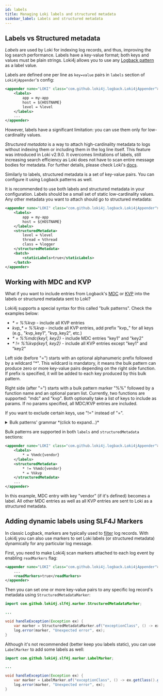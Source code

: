 ```yaml
---
id: labels
title: Managing Loki labels and structured metadata
sidebar_label: Labels and structured metadata
---
```


## Labels vs Structured metadata

*Labels* are used by Loki for indexing log records, and thus, improving the log search performance.
Labels have a key-value format; both keys and values must be plain strings.
Loki4j allows you to use any [Logback pattern](https://logback.qos.ch/manual/layouts.html#conversionWord) as a label value.

Labels are defined one per line as `key=value` pairs in `labels` section of `Loki4jAppender`'s config:

```xml
<appender name="LOKI" class="com.github.loki4j.logback.Loki4jAppender">
    <labels>
        app = my-app
        host = ${HOSTNAME}
        level = %level
    </labels>
    ...
</appender>
```

However, labels have a significant limitation: you can use them only for low-cardinality values.

*Structured metadata* is a way to attach high-cardinality metadata to logs without indexing them or including them in the log line itself.
This feature was introduced in Loki v2.9.0.
It overcomes limitations of labels, still increasing search efficiency as Loki does not have to scan entire message bodies for metadata.
For further details, please check Loki's [docs](https://grafana.com/docs/loki/latest/get-started/labels/structured-metadata/).

Similarly to labels, structured metadata is a set of key-value pairs.
You can configure it using Logback patterns as well.

It is recommended to use both labels and structured metadata in your configuration.
Labels should be a small set of static low-cardinality values.
Any other metadata you want to attach should go to structured metadata:

```xml
<appender name="LOKI" class="com.github.loki4j.logback.Loki4jAppender">
    <labels>
        app = my-app
        host = ${HOSTNAME}
    </labels>
    <structuredMetadata>
        level = %level
        thread = %thread
        class = %logger
    </structuredMetadata>
    <batch>
        <staticLabels>true</staticLabels>
    </batch>
</appender>
```

## Working with MDC and KVP

What if you want to include entries from Logback's [MDC](https://logback.qos.ch/manual/mdc.html) or [KVP](https://www.slf4j.org/manual.html#fluent) into the labels or structured metadata sent to Loki?

Loki4j supports a special syntax for this called "bulk patterns".
Check the examples below:

- *\* = %%kvp* - include all KVP entries
- *kvp_\* = %%kvp* - include all KVP entries, add prefix "kvp_" for all keys (e.g., "kvp_key1", "kvp_key2", etc.)
- *\* = %%mdc{key1, key2}* - include MDC entries "key1" and "key2"
- *\* != %%kvp{key1, key2}* - include all KVP entries except "key1" and "key2"

Left side (before "=") starts with an optional alphanumeric prefix followed by a wildcard "*".
This wildcard is mandatory, it means the bulk pattern can produce zero or more key-value pairs depending on the right side function.
If prefix is specified, it will be added to each key produced by this bulk pattern.

Right side (after "=") starts with a bulk pattern marker "%%" followed by a function name and an optional param list.
Currently, two functions are supported: "mdc" and "kvp".
Both optionally take a list of keys to include as params.
If no params specified, all MDC/KVP entries are included.

If you want to exclude certain keys, use "!=" instead of "=".

<details>

<summary>Bulk patterns' grammar *(click to expand...)*</summary>

The generic form of a bulk pattern can be represented as the following grammar:

```bnf
bulk-pattern : [<prefix>]"*" ["!"]"=" "%%"<func-name>["{"<key-list>"}"]
prefix       : <id>
func-name    : "mdc" | "kvp"
key-list     : <key>[, <key-list>]
key          : <id>
```
Square brackets `[` and `]` enclose optional items.
Angle brackets `<` and `>` indicate non-terminals.
Vertical bar `|` separates alternatives.
`<id>` is an alphanumeric char sequence.
Terminals are given in double quotes.

</details>

Bulk patterns are supported in both `labels` and `structuredMetadata` sections:

```xml
<appender name="LOKI" class="com.github.loki4j.logback.Loki4jAppender">
    <labels>
        * = %%mdc{vendor}
    </labels>
    <structuredMetadata>
        * != %%mdc{vendor}
        * = %%kvp
    </structuredMetadata>
    ...
</appender>
```

In this example, MDC entry with key "vendor" (if it's defined) becomes a label.
All other MDC entries as well as all KVP entries are sent to Loki as a structured metadata.

## Adding dynamic labels using SLF4J Markers

In classic Logback, markers are typically used to [filter](https://logback.qos.ch/manual/filters.html#TurboFilter) log records.
With Loki4j you can also use markers to set Loki labels (or structured metadata) dynamically for any particular log message.

First, you need to make Loki4j scan markers attached to each log event by enabling `readMarkers` flag:

```xml
<appender name="LOKI" class="com.github.loki4j.logback.Loki4jAppender">
    ...
    <readMarkers>true</readMarkers>
</appender>
```

Then you can set one or more key-value pairs to any specific log record's metadata using `StructuredMetadataMarker`:

```java
import com.github.loki4j.slf4j.marker.StructuredMetadataMarker;

...

void handleException(Exception ex) {
    var marker = StructuredMetadataMarker.of("exceptionClass", () -> ex.getClass().getSimpleName());
    log.error(marker, "Unexpected error", ex);
}
```

Although it's not recommended (better keep you labels static), you can use `LabelMarker` to add some labels as well:

```java
import com.github.loki4j.slf4j.marker.LabelMarker;

...

void handleException(Exception ex) {
    var marker = LabelMarker.of("exceptionClass", () -> ex.getClass().getSimpleName());
    log.error(marker, "Unexpected error", ex);
}
```
